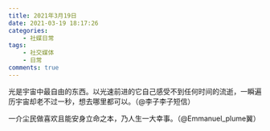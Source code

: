```yaml
---
title: 2021年3月19日
date: 2021-03-19 18:17:26
categories: 
    - 社媒日常
tags: 
    - 社交媒体
    - 日常
comments: true
---
```


光是宇宙中最自由的东西。以光速前进的它自己感受不到任何时间的流逝，一瞬遍历宇宙却老不过一秒，想去哪里都可以。（@李子李子短信）

一介尘民做喜欢且能安身立命之本，乃人生一大幸事。（@Emmanuel_plume翼）